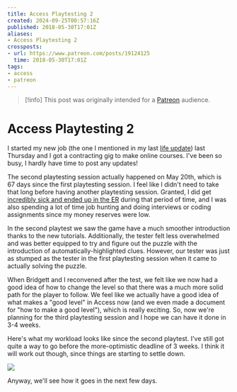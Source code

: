```yaml
---
title: Access Playtesting 2
created: 2024-09-25T00:57:16Z
published: 2018-05-30T17:01Z
aliases:
- Access Playtesting 2
crossposts:
- url: https://www.patreon.com/posts/19124125
  time: 2018-05-30T17:01Z
tags:
- access
- patreon
---
```


> [!info]
> This post was originally intended for a [Patreon](../tags/patreon.md) audience.

# Access Playtesting 2

I started my new job (the one I mentioned in my last [life update](https://www.patreon.com/posts/life-update-18646562)) last Thursday and I got a contracting gig to make online courses. I've been so busy, I hardly have time to post any updates!

The second playtesting session actually happened on May 20th, which is 67 days since the first playtesting session. I feel like I didn't need to take that long before having another playtesting session. Granted, I did get [incredibly sick and ended up in the ER](https://www.patreon.com/posts/sickness-17992207) during that period of time, and I was also spending a lot of time job hunting and doing interviews or coding assignments since my money reserves were low.

In the second playtest we saw the game have a much smoother introduction thanks to the new tutorials. Additionally, the tester felt less overwhelmed and was better equipped to try and figure out the puzzle with the introduction of automatically-highlighted clues. However, our tester was just as stumped as the tester in the first playtesting session when it came to actually solving the puzzle.

When Bridgett and I reconvened after the test, we felt like we now had a good idea of how to change the level so that there was a much more solid path for the player to follow. We feel like we actually have a good idea of what makes a "good level" in Access now (and we even made a document for "how to make a good level"), which is really exciting. So, now we're planning for the third playtesting session and I hope we can have it done in 3-4 weeks.

Here's what my workload looks like since the second playtest. I've still got quite a way to go before the more-optimistic deadline of 3 weeks. I think it will work out though, since things are starting to settle down.

![](201805301701-1.png)

Anyway, we'll see how it goes in the next few days.
